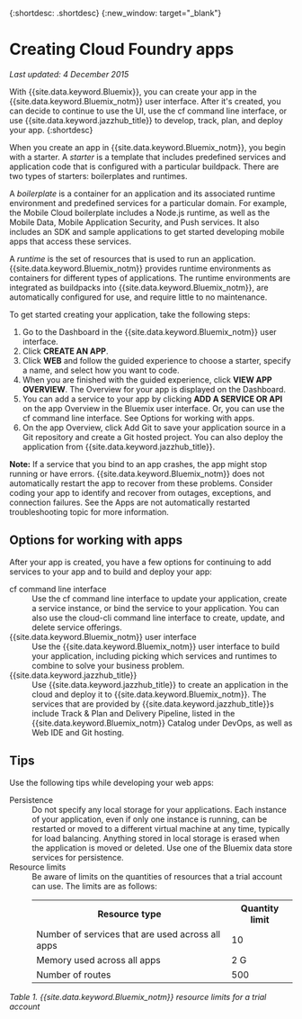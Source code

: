 {:shortdesc: .shortdesc} 
{:new_window: target="_blank"}

# Creating Cloud Foundry apps
*Last updated: 4 December 2015*

With {{site.data.keyword.Bluemix}}, you can create your app in the {{site.data.keyword.Bluemix_notm}} user interface. After it's created, you can decide to continue to use the UI, use the cf command line interface, or use {{site.data.keyword.jazzhub_title}} to develop, track, plan, and deploy your app.
{:shortdesc}

When you create an app in {{site.data.keyword.Bluemix_notm}}, you begin with a starter. A *starter* is a template that includes predefined services and application code that is configured with a particular buildpack. There are two types of starters: boilerplates and runtimes.

A *boilerplate* is a container for an application and its associated runtime environment and predefined services for a particular domain. For example, the Mobile Cloud boilerplate includes a Node.js runtime, as well as the Mobile Data, Mobile Application Security, and Push services. It also includes an SDK and sample applications to get started developing mobile apps that access these services.

A *runtime* is the set of resources that is used to run an application. {{site.data.keyword.Bluemix_notm}} provides runtime environments as containers for different types of applications. The runtime environments are integrated as buildpacks into {{site.data.keyword.Bluemix_notm}}, are automatically configured for use, and require little to no maintenance.

To get started creating your application, take the following steps:
  1. Go to the Dashboard in the {{site.data.keyword.Bluemix_notm}} user interface.
  2. Click **CREATE AN APP**.
  3. Click **WEB** and follow the guided experience to choose a starter, specify a name, and select how you want to code.
  4. When you are finished with the guided experience, click **VIEW APP OVERVIEW**. The Overview for your app is displayed on the Dashboard.
  5. You can add a service to your app by clicking **ADD A SERVICE OR API** on the app Overview in the Bluemix user interface. Or, you can use the cf command line interface. See Options for working with apps.
  6. On the app Overview, click Add Git to save your application source in a Git repository and create a Git hosted project. You can also deploy the application from {{site.data.keyword.jazzhub_title}}.

**Note:** If a service that you bind to an app crashes, the app might stop running or have errors. {{site.data.keyword.Bluemix_notm}} does not automatically restart the app to recover from these problems. Consider coding your app to identify and recover from outages, exceptions, and connection failures. See the Apps are not automatically restarted troubleshooting topic for more information.

## Options for working with apps

After your app is created, you have a few options for continuing to add services to your app and to build and deploy your app:

<dl><dt>cf command line interface</dt>
<dd>Use the cf command line interface to update your application, create a service instance, or bind the service to your application. You can also use the cloud-cli command line interface to create, update, and delete service offerings.</dd>
<dt>{{site.data.keyword.Bluemix_notm}} user interface</dt>
<dd>Use the {{site.data.keyword.Bluemix_notm}} user interface to build your application, including picking which services and runtimes to combine to solve your business problem.</dd>
<dt>{{site.data.keyword.jazzhub_title}}</dt>
<dd>Use {{site.data.keyword.jazzhub_title}} to create an application in the cloud and deploy it to {{site.data.keyword.Bluemix_notm}}. The services that are provided by {{site.data.keyword.jazzhub_title}}s include Track & Plan and Delivery Pipeline, listed in the {{site.data.keyword.Bluemix_notm}} Catalog under DevOps, as well as Web IDE and Git hosting.</dd>
</dl>

## Tips

Use the following tips while developing your web apps:

<dl><dt>Persistence</dt>
<dd>Do not specify any local storage for your applications. Each instance of your application, even if only one instance is running, can be restarted or moved to a different virtual machine at any time, typically for load balancing. Anything stored in local storage is erased when the application is moved or deleted. Use one of the Bluemix data store services for persistence.</dd>
<dt>Resource limits</dt>
<dd>Be aware of limits on the quantities of resources that a trial account can use. The limits are as follows:
<table style="width:100%">
  <th>Resource type</th>	<th>Quantity limit</th>
<tr><td>Number of services that are used across all apps</td> <td>10</td>
<tr><td>Memory used across all apps</td> <td>	2 G</td>
<tr><td>Number of routes</td> <td>500</td>
</table>
</dd></dl>

*Table 1. {{site.data.keyword.Bluemix_notm}} resource limits for a trial account*
